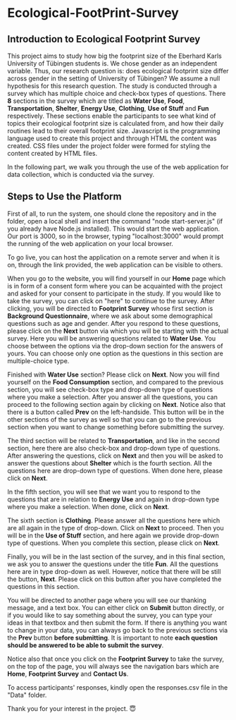 # Ecological-FootPrint-Survey
## Introduction to Ecological Footprint Survey
This project aims to study how big the footprint size of the Eberhard Karls University of Tübingen students is. We chose gender as an independent variable. Thus, our research question is: does ecological footprint size differ across gender in the setting of University of Tübingen? We assume a null hypothesis for this research question. The study is conducted through a survey which has multiple choice and check-box types of questions. There **8** sections in the survey which are titled as **Water Use**, **Food**, **Transportation**, **Shelter**, **Energy Use**, **Clothing**, **Use of Stuff** and **Fun** respectively. These sections enable the participants to see what kind of topics their ecological footprint size is calculated from, and how their daily routines lead to their overall footprint size. Javascript is the programming language used to create this project and through HTML the content was created. CSS files under the project folder were formed for styling the content created by HTML files.

In the following part, we walk you through the use of the web application for data collection, which is conducted via the survey.
## Steps to Use the Platform
First of all, to run the system, one should clone the repository and in the folder, open a local shell and insert the command "node start-server.js" (if you already have Node.js installed). This would start the web application. Our port is 3000, so in the browser, typing "localhost:3000" would prompt the running of the web application on your local browser. 

To go live, you can host the application on a remote server and when it is on, through the link provided, the web application can be visible to others. 

When you go to the website, you will find yourself in our **Home** page which is in form of a consent form where you can be acquainted with the project and asked for your consent to participate in the study. If you would like to take the survey, you can click on "here" to continue to the survey.
After clicking, you will be directed to **Footprint Survey** whose first section is **Background Questionnaire**, where we ask about some demographical questions such as age and gender. After you respond to these questions, please click on the **Next** button via which you will be starting with the actual survey. Here you will be answering questions related to **Water Use**. You choose between the options via the drop-down section for the answers of yours. You can choose only one option as the questions in this section are multiple-choice type.

Finished with **Water Use** section? Please click on **Next**. Now you will find yourself on the **Food Consumption** section, and compared to the previous section, you will see check-box type and drop-down type of questions where you make a selection. After you answer all the questions, you can proceed to the following section again by clicking on **Next**. Notice also that there is a button called **Prev** on the left-handside. This button will be in the other sections of the survey as well so that you can go to the previous section when you want to change something before submitting the survey.

The third section will be related to **Transportation**, and like in the second section, here there are also check-box and drop-down type of questions. After answering the questions, click on **Next** and then you will be asked to answer the questions about **Shelter** which is the fourth section. All the questions here are drop-down  type of questions. When done here, please click on **Next**.

In the fifth section, you will see that we want you to respond to the questions that are in relation to **Energy Use** and again in drop-down type where you make a selection. When done, click on **Next**.

The sixth section is **Clothing**. Please answer all the questions here which are all again in the type of drop-down. Click on **Next** to proceed. Then you will be in the **Use of Stuff** section, and here again we provide drop-down type of questions. When you complete this section, please click on **Next**.

Finally, you will be in the last section of the survey, and in this final section, we ask you to answer the questions under the title **Fun**. All the questions here are in type drop-down as well. However, notice that there will be still the button, **Next**. Please click on this button after you have completed the questions in this section.

You will be directed to another page where you will see our thanking message, and a text box. You can either click on **Submit** button directly, or if you would like to say something about the survey, you can type your ideas in that textbox and then submit the form. If there is anything you want to change in your data, you can always go back to the previous sections via the **Prev** button **before submitting**. It is important to note **each question should be answered to be able to submit the survey**.

Notice also that once you click on the **Footprint Survey** to take the survey, on the top of the page, you will always see the navigation bars which are **Home**, **Footprint Survey** and **Contact Us**.

To access participants' responses, kindly open the responses.csv file in the "Data" folder.

Thank you for your interest in the project. :innocent:



```bash

```
